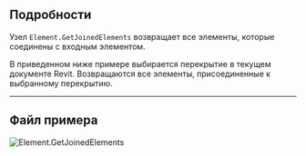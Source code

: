 ## Подробности
Узел `Element.GetJoinedElements` возвращает все элементы, которые соединены с входным элементом.

В приведенном ниже примере выбирается перекрытие в текущем документе Revit. Возвращаются все элементы, присоединенные к выбранному перекрытию.
___
## Файл примера

![Element.GetJoinedElements](./Revit.Elements.Element.GetJoinedElements_img.jpg)
